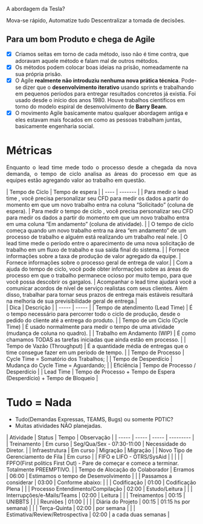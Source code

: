 A abordagem da Tesla? 

Mova-se rápido, 
Automatize tudo
Descentralizar a tomada de decisões.


## Para um bom Produto e chega de Agile
 - [x] Criamos seitas em torno de cada método, isso não é time contra, que adoravam aquele método e falam mal de outros métodos.
 - [x] Os métodos podem colocar boas ideias na prisão, nomeadamente na sua própria prisão.
 - [x] O Agile **realmente não introduziu nenhuma nova prática técnica**. Pode-se dizer que o **desenvolvimento iterativo** usando sprints e trabalhando em pequenos períodos para entregar resultados concretos já existia. Foi usado desde o início dos anos 1980. Houve trabalhos científicos em torno do modelo espiral de desenvolvimento de **Barry Beam**.
 - [x] O movimento Agile basicamente matou qualquer abordagem antiga e eles estavam mais focados em como as pessoas trabalham juntas, basicamente engenharia social.

# Métricas
<p align="justify">Enquanto o lead time mede todo o processo desde a chegada da nova demanda, o tempo de ciclo analisa as áreas do processo em que as equipes estão agregando valor ao trabalho em questão.</p>
<div class="center-table" markdown>
| Tempo de Ciclo 	   | Tempo de espera |
| ----                  | -------         |
| Para medir o lead time , você precisa personalizar seu CFD para medir os dados a partir do momento em que um novo trabalho entra na coluna “Solicitado” (coluna de espera). | Para medir o tempo de ciclo , você precisa personalizar seu CFD para medir os dados a partir do momento em que um novo trabalho entra em uma coluna “Em andamento” (coluna de atividade). |
| O tempo de ciclo começa quando um novo trabalho entra na área “em andamento” de um processo de trabalho e alguém está realizando um trabalho real nele. | O lead time mede o período entre o aparecimento de uma nova solicitação de trabalho em um fluxo de trabalho e sua saída final do sistema. |
| Fornece informações sobre a taxa de produção de valor agregado da equipe. | Fornece informações sobre o processo geral de entrega de valor.| 
| Com a ajuda do tempo de ciclo, você pode obter informações sobre as áreas do processo em que o trabalho permanece ocioso por muito tempo, para que você possa descobrir os gargalos. | Acompanhar o lead time ajudará você a comunicar acordos de nível de serviço realistas com seus clientes. Além disso, trabalhar para tornar seus prazos de entrega mais estáveis resultará na melhoria de sua previsibilidade geral de entrega.| 
</div>
<div class="center-table" markdown>
| Dica                              | Descrição                                                                                                            |
| -----                             | -----                                                                                                                |
| Tempo de atendimento (Lead Time)  | É o tempo necessário para percorrer todo o ciclo de produção, desde o pedido do cliente até a entrega do produto.    |
| Tempo de um Ciclo (Cycle Time)    | É usado normalmente para medir o tempo de uma atividade (mudança de coluna no quadro).                               |
| Trabalho em Andamento (WIP)       | É como chamamos TODAS as tarefas iniciadas que ainda estão em processo.                                              | 
| Tempo de Vazão (Throughput)       | É a quantidade média de entregas que o time consegue fazer em um período de tempo.                                   |
| Tempo de Processo                 | Cycle Time = Somatório dos Trabalhos;                                                                                |
| Tempo de Desperdício              |  Mudança do Cycle Time = Aguardando;                                                                                 |
| Eficiência                        |  Tempo de Processo / Desperdício                                                                                     |
| Lead Time                         |  Tempo de Processo + Tempo de Espera (Desperdício) + Tempo de Bloqueio                                               |
</div>

# Tudo = Nada
* Tudo(Demandas Expressas, TEAMS, Bugs) ou somente PDTIC?
* Muitas atividades NÃO planejadas.
<div class="center-table" markdown>
| Atividade                           | Status                               | Tempo | Observação                                                                                                        |
| -----                               | -----                                | ----- | ---------                                                                                                         |
| Treinamento                         | Em curso                             |  Seg/Qua/Sex - 07:30-11:00 | Necessidade do Diretor.                                                                      |
| Infraestrutura                      | Em curso                             |  Migração                  | Migração                                                                                     |
| Novo Tipo de Gerenciamento de Fila  | Em curso                             |                            | FIFO e LIFO - OTRS/SysAid                                                                    |
|                                     |                                      |                            | FPFO(First politics First Out) - Pare de começar e comece a terminar. Totalmente PREEMPTIVO. |
| Tempo de Alocação do Colaborador    | Erramos                              | 06:00                      | Estimamos o tempo de Desenvolvimento                                                         |
|                                     | Passamos a considerar                | 03:00                      | Conforme abaixo:                                                                             |
|                                     | Codificação                          | 01:00                      | Codificação Plena                                                                            |
|                                     | Processo Entendimento/Compilação     | 02:00                      | Estudo/Leitura                                                                               |
|                                     | Interrupções/e-Mails/Teams           | 02:00                      | Leitura                                                                                      |
|                                     | Treinamentos                         | 00:15                      | UNIBBTS                                                                                      |
|                                     | Reuniões                             | 01:00                      |                                                                                              |
|                                     | Diária do Projeto                    | 00:15                      | 01:15 hs por semana)                                                                         |
|                                     | Terça-Quinta                         | 02:00                      | por semana                                                                                   |
|                                     | Estimativa/Review/Retrospectiva      | 02:00                      | a cada duas semanas                                                                          |
</div>